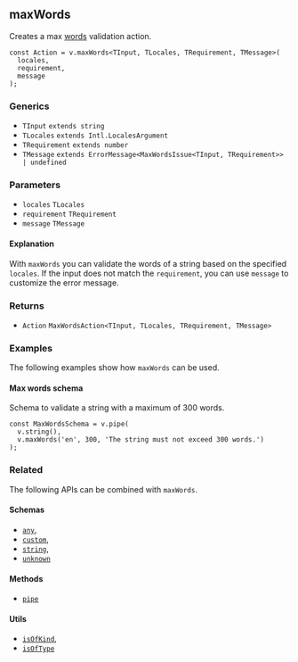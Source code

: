 maxWords
--------

Creates a max [words](https://en.wikipedia.org/wiki/Word) validation action.

    const Action = v.maxWords<TInput, TLocales, TRequirement, TMessage>(
      locales,
      requirement,
      message
    );
    

### Generics

*   `TInput` `extends string`
*   `TLocales` `extends Intl.LocalesArgument`
*   `TRequirement` `extends number`
*   `TMessage` `extends ErrorMessage<MaxWordsIssue<TInput, TRequirement>> | undefined`

### Parameters

*   `locales` `TLocales`
*   `requirement` `TRequirement`
*   `message` `TMessage`

#### Explanation

With `maxWords` you can validate the words of a string based on the specified `locales`. If the input does not match the `requirement`, you can use `message` to customize the error message.

### Returns

*   `Action` `MaxWordsAction<TInput, TLocales, TRequirement, TMessage>`

### Examples

The following examples show how `maxWords` can be used.

#### Max words schema

Schema to validate a string with a maximum of 300 words.

    const MaxWordsSchema = v.pipe(
      v.string(),
      v.maxWords('en', 300, 'The string must not exceed 300 words.')
    );
    

### Related

The following APIs can be combined with `maxWords`.

#### Schemas

*   [`any`](any.md),
*   [`custom`](custom.md),
*   [`string`](string.md),
*   [`unknown`](unknown.md)

#### Methods

*   [`pipe`](pipe.md)

#### Utils

*   [`isOfKind`](isOfKind.md),
*   [`isOfType`](isOfType.md)